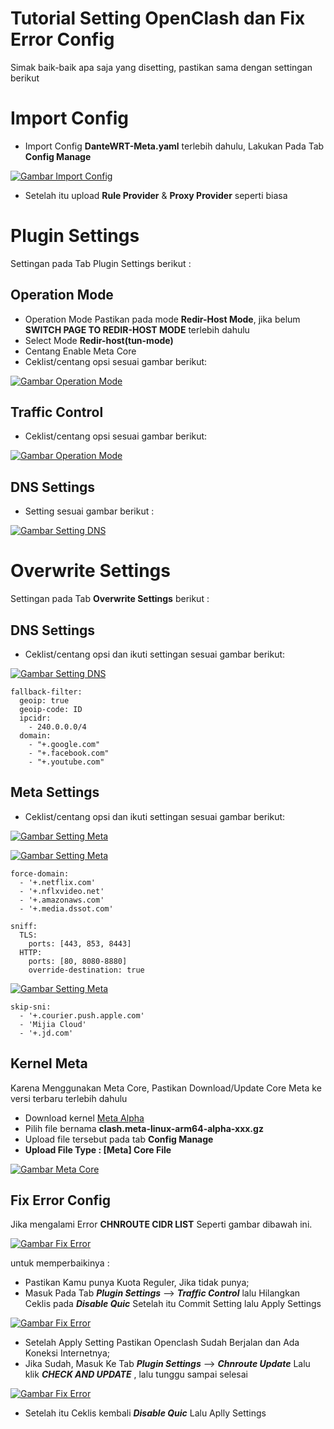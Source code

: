 # Tutorial Setting OpenClash dan Fix Error Config

Simak baik-baik apa saja yang disetting, pastikan sama dengan settingan berikut

# Import Config

- Import Config **DanteWRT-Meta.yaml** terlebih dahulu, Lakukan Pada Tab **Config Manage**

[![Gambar Import Config](https://raw.githubusercontent.com/dantewrt/DanteWRT-Meta/main/images/import-1.PNG "Import Config")](https://raw.githubusercontent.com/dantewrt/DanteWRT-Meta/main/images/import-1.PNG)

- Setelah itu upload **Rule Provider** & **Proxy Provider** seperti biasa

# Plugin Settings

Settingan pada Tab Plugin Settings berikut :

## Operation Mode

- Operation Mode Pastikan pada mode **Redir-Host Mode**, jika belum **SWITCH PAGE TO REDIR-HOST MODE** terlebih dahulu
- Select Mode **Redir-host(tun-mode)**
- Centang Enable Meta Core
- Ceklist/centang opsi sesuai gambar berikut:

[![Gambar Operation Mode](https://raw.githubusercontent.com/dantewrt/DanteWRT-Meta/main/images/operationmode.PNG "Operation Mode")](https://raw.githubusercontent.com/dantewrt/DanteWRT-Meta/main/images/operationmode.PNG)

## Traffic Control

- Ceklist/centang opsi sesuai gambar berikut:

[![Gambar Operation Mode](https://raw.githubusercontent.com/dantewrt/DanteWRT-Meta/main/images/operationmode-2.PNG "Operation Mode")](https://raw.githubusercontent.com/dantewrt/DanteWRT-Meta/main/images/operationmode-2.PNG)

## DNS Settings
- Setting sesuai gambar berikut :

[![Gambar Setting DNS](https://raw.githubusercontent.com/dantewrt/DanteWRT-Meta/main/images/dnssetting-1.PNG "Setting DNS")](https://raw.githubusercontent.com/dantewrt/DanteWRT-Meta/main/images/dnssetting-1.PNG)

# Overwrite Settings

Settingan pada Tab **Overwrite Settings** berikut :

## DNS Settings

- Ceklist/centang opsi dan ikuti settingan sesuai gambar berikut:

[![Gambar Setting DNS](https://raw.githubusercontent.com/dantewrt/DanteWRT-Meta/main/images/dnssetting-2.PNG "Setting DNS")](https://raw.githubusercontent.com/dantewrt/DanteWRT-Meta/main/images/dnssetting-2.PNG)

```
fallback-filter:
  geoip: true
  geoip-code: ID
  ipcidr:
    - 240.0.0.0/4
  domain:
    - "+.google.com"
    - "+.facebook.com"
    - "+.youtube.com"
```

## Meta Settings

- Ceklist/centang opsi dan ikuti settingan sesuai gambar berikut:

[![Gambar Setting Meta](https://raw.githubusercontent.com/dantewrt/DanteWRT-Meta/main/images/metasetting-1.PNG "Setting Meta")](https://raw.githubusercontent.com/dantewrt/DanteWRT-Meta/main/images/metasetting-1.jpg)

[![Gambar Setting Meta](https://raw.githubusercontent.com/dantewrt/DanteWRT-Meta/main/images/metasetting-2.PNG "Setting Meta")](https://raw.githubusercontent.com/dantewrt/DanteWRT-Meta/main/images/metasetting-2.PNG)

```
force-domain:
  - '+.netflix.com'
  - '+.nflxvideo.net'
  - '+.amazonaws.com'
  - '+.media.dssot.com'
```

```
sniff:
  TLS:
    ports: [443, 853, 8443]
  HTTP:
    ports: [80, 8080-8880]
    override-destination: true
 ```
 
[![Gambar Setting Meta](https://raw.githubusercontent.com/dantewrt/DanteWRT-Meta/main/images/metasetting-3.PNG "Setting Meta")](https://raw.githubusercontent.com/dantewrt/DanteWRT-Meta/main/images/metasetting-3.PNG)

```
skip-sni:
  - '+.courier.push.apple.com'
  - 'Mijia Cloud'
  - '+.jd.com'
```

## Kernel Meta

Karena Menggunakan Meta Core, Pastikan Download/Update Core Meta ke versi terbaru terlebih dahulu

- Download kernel [Meta Alpha](https://github.com/MetaCubeX/Clash.Meta/releases/tag/Prerelease-Alpha)
- Pilih file bernama **clash.meta-linux-arm64-alpha-xxx.gz**
- Upload file tersebut pada tab **Config Manage**
- **Upload File Type : [Meta] Core File**

[![Gambar Meta Core](https://raw.githubusercontent.com/dantewrt/DanteWRT-Meta/main/images/metacore.PNG "Meta Core")](https://raw.githubusercontent.com/dantewrt/DanteWRT-Meta/main/images/metacore.PNG)

## Fix Error Config

Jika mengalami Error **CHNROUTE CIDR LIST** Seperti gambar dibawah ini.

[![Gambar Fix Error](https://raw.githubusercontent.com/dantewrt/DanteWRT-Meta/main/images/FixError.PNG "Meta Core")](https://raw.githubusercontent.com/dantewrt/DanteWRT-Meta/main/images/FixError.PNG)

untuk memperbaikinya : 
- Pastikan Kamu punya Kuota Reguler, Jika tidak punya;
- Masuk Pada Tab _**Plugin Settings**_ --> _**Traffic Control**_ lalu Hilangkan Ceklis pada _**Disable Quic**_ Setelah itu Commit Setting lalu Apply Settings

[![Gambar Fix Error](https://raw.githubusercontent.com/dantewrt/DanteWRT-Meta/main/images/FixError-2.PNG "Meta Core")](https://raw.githubusercontent.com/dantewrt/DanteWRT-Meta/main/images/FixError-2.PNG)

- Setelah Apply Setting Pastikan Openclash Sudah Berjalan dan Ada Koneksi Internetnya;
- Jika Sudah, Masuk Ke Tab _**Plugin Settings**_ --> _**Chnroute Update**_ Lalu klik _**CHECK AND UPDATE**_ , lalu tunggu sampai selesai

[![Gambar Fix Error](https://raw.githubusercontent.com/dantewrt/DanteWRT-Meta/main/images/FixError-3.PNG "Meta Core")](https://raw.githubusercontent.com/dantewrt/DanteWRT-Meta/main/images/FixError-3.PNG)

- Setelah itu Ceklis kembali _**Disable Quic**_ Lalu Aplly Settings

